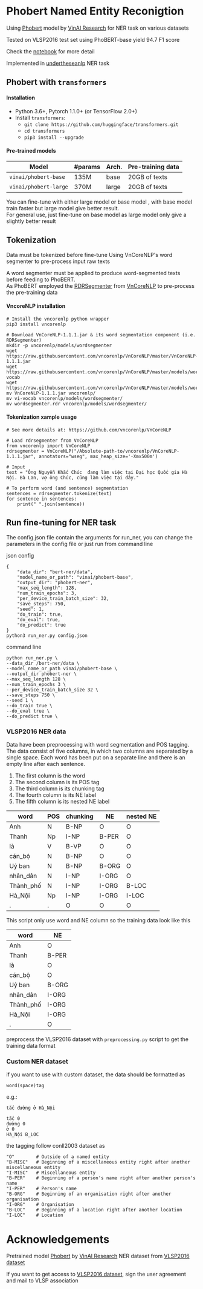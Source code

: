 # Phobert Named Entity Reconigtion
Using [Phobert](https://github.com/VinAIResearch/PhoBERT#-using-phobert-with-transformers) model by [VinAI Research](https://github.com/VinAIResearch) for NER task on various datasets

Tested on VLSP2016 test set using PhoBERT-base yield 94.7 F1 score

Check the [notebook](https://github.com/Avi197/Phobert-Named-Entity-Reconigtion/blob/main/phobert-ner%20prediction.ipynb) for more detail

Implemented in [undertheseanlp](https://github.com/undertheseanlp) NER task

## Phobert with ```transformers```
#### Installation
* Python 3.6+, Pytorch 1.1.0+ (or TensorFlow 2.0+)
* Install ```transformers```:
	* ```git clone https://github.com/huggingface/transformers.git```
	* ```cd transformers```
	* ```pip3 install --upgrade```

#### Pre-trained models
Model | #params | Arch. | Pre-training data
------------ | ------------- | ------------- | -------------
```vinai/phobert-base``` | 135M | base | 20GB of texts
```vinai/phobert-large``` | 370M | large | 20GB of texts

You can fine-tune with either large model or base model , with base model train faster but large model give better result. \
For general use, just fine-tune on base model as large model only give a slightly better result

## Tokenization
Data must be tokenized before fine-tune
Using VnCoreNLP's word segmenter to pre-process input raw texts

A word segmenter must be applied to produce word-segmented texts before feeding to PhoBERT.\
As PhoBERT employed the [RDRSegmenter](https://github.com/datquocnguyen/RDRsegmenter) from [VnCoreNLP](https://github.com/vncorenlp/VnCoreNLP) to pre-process the pre-training data

#### VncoreNLP installation
```
# Install the vncorenlp python wrapper
pip3 install vncorenlp

# Download VnCoreNLP-1.1.1.jar & its word segmentation component (i.e. RDRSegmenter) 
mkdir -p vncorenlp/models/wordsegmenter
wget https://raw.githubusercontent.com/vncorenlp/VnCoreNLP/master/VnCoreNLP-1.1.1.jar
wget https://raw.githubusercontent.com/vncorenlp/VnCoreNLP/master/models/wordsegmenter/vi-vocab
wget https://raw.githubusercontent.com/vncorenlp/VnCoreNLP/master/models/wordsegmenter/wordsegmenter.rdr
mv VnCoreNLP-1.1.1.jar vncorenlp/ 
mv vi-vocab vncorenlp/models/wordsegmenter/
mv wordsegmenter.rdr vncorenlp/models/wordsegmenter/
```

#### Tokenization xample usage
```
# See more details at: https://github.com/vncorenlp/VnCoreNLP

# Load rdrsegmenter from VnCoreNLP
from vncorenlp import VnCoreNLP
rdrsegmenter = VnCoreNLP("/Absolute-path-to/vncorenlp/VnCoreNLP-1.1.1.jar", annotators="wseg", max_heap_size='-Xmx500m') 

# Input 
text = "Ông Nguyễn Khắc Chúc  đang làm việc tại Đại học Quốc gia Hà Nội. Bà Lan, vợ ông Chúc, cũng làm việc tại đây."

# To perform word (and sentence) segmentation
sentences = rdrsegmenter.tokenize(text) 
for sentence in sentences:
	print(" ".join(sentence))
```

## Run fine-tuning for NER task
The config.json file contain the arguments for run_ner, you can change the parameters in the config file or just run from command line

json config
```
{
    "data_dir": "bert-ner/data",
    "model_name_or_path": "vinai/phobert-base",
    "output_dir": "phobert-ner",
    "max_seq_length": 128,
    "num_train_epochs": 3,
    "per_device_train_batch_size": 32,
    "save_steps": 750,
    "seed": 1,
    "do_train": true,
    "do_eval": true,
    "do_predict": true
}
python3 run_ner.py config.json
```

command line
```
python run_ner.py \
--data_dir /bert-ner/data \
--model_name_or_path vinai/phobert-base \
--output_dir phobert-ner \
--max_seq_length 128 \
--num_train_epochs 3 \
--per_device_train_batch_size 32 \
--save_steps 750 \
--seed 1 \
--do_train true \
--do_eval true \
--do_predict true \
```

### VLSP2016 NER data
Data have been preprocessing with word segmentation and POS tagging. The data consist of five columns, in which two columns are separated by a single space. Each word has been put on a separate line and there is an empty line after each sentence.

1. The first column is the word
2. The second column is its POS tag
3. The third column is its chunking tag
4. The fourth column is its NE label
5. The fifth column is its nested NE label

word | POS | chunking | NE | nested NE
---| --- | --- | --- | ---
Anh |	N |	B-NP |	O |	O
Thanh |	Np |	I-NP |	B-PER |	O
là |	V |	B-VP |	O |	O
cán_bộ |	N |	B-NP |	O |	O
Uỷ ban |	N |	B-NP |	B-ORG |	O
nhân_dân |	N |	I-NP |	I-ORG |	O
Thành_phố |	N |	I-NP |	I-ORG |	B-LOC
Hà_Nội |	Np |	I-NP |	I-ORG |	I-LOC
. |	. |	O |	O |	O


This script only use word and NE column so the training data look like this

word | NE
--- | ---
Anh | O 
Thanh | B-PER
là | O
cán_bộ | O
Uỷ ban | B-ORG
nhân_dân | I-ORG
Thành_phố | I-ORG
Hà_Nội | I-ORG
. | O


preprocess the VLSP2016 dataset with ```preprocessing.py``` script to get the training data format
### Custom NER dataset

if you want to use with custom dataset, the data should be formatted as
```
word(space)tag
```

e.g.:
```
tắc đường ở Hà_Nội

tắc 0
đường 0
ở 0
Hà_Nội B_LOC
```

the tagging follow conll2003 dataset as
```
"O"        # Outside of a named entity
"B-MISC"   # Beginning of a miscellaneous entity right after another miscellaneous entity
"I-MISC"   # Miscellaneous entity
"B-PER"    # Beginning of a person's name right after another person's name
"I-PER"    # Person's name
"B-ORG"    # Beginning of an organisation right after another organisation
"I-ORG"    # Organisation
"B-LOC"    # Beginning of a location right after another location
"I-LOC"    # Location
```

# Acknowledgements
Pretrained model [Phobert](https://github.com/VinAIResearch/PhoBERT#-using-phobert-with-transformers) by [VinAI Research](https://github.com/VinAIResearch)
NER dataset from [VLSP2016 dataset](https://vlsp.org.vn/resources-vlsp2016)

If you want to get access to [VLSP2016 dataset](https://vlsp.org.vn/resources-vlsp2016), sign the user agreement and mail to VLSP association

